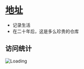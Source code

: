 # [地址](https://xch1029.github.io/home/)
* 记录生活 
* 在二十年后，这是多么珍贵的仓库

## 访问统计
<img align="left" src = "https://profile-counter.glitch.me/xch1029_home/count.svg" alt ="Loading">
